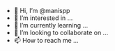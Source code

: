 - 👋 Hi, I’m @manispp
- 👀 I’m interested in ...
- 🌱 I’m currently learning ...
- 💞️ I’m looking to collaborate on ...
- 📫 How to reach me ...

<!---
manispp/manispp is a ✨ special ✨ repository because its `README.md` (this file) appears on your GitHub profile.
You can click the Preview link to take a look at your changes.
--->
